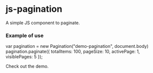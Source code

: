 # js-pagination #

A simple JS component to paginate.

### Example of use ###
var pagination = new Pagination("demo-pagination", document.body)
pagination.paginate({ totalItems: 100, pageSize: 10, activePage: 1, visiblePages: 5 });

Check out the demo.